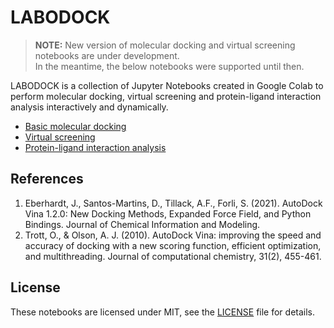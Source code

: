 # **LABODOCK**

> **NOTE:**
> New version of molecular docking and virtual screening notebooks are under development. \
> In the meantime, the below notebooks were supported until then. 

LABODOCK is a collection of Jupyter Notebooks created in Google Colab to perform molecular docking, virtual screening and protein-ligand interaction analysis interactively and dynamically.
+ [Basic molecular docking](https://github.com/RyanZR/ColabDock-Vina/blob/main/%F0%9F%8D%8AMOUNTAIN_V2.ipynb)
+ [Virtual screening](https://github.com/RyanZR/ColabDock-Vina/blob/main/%F0%9F%8D%8AUNION_V2.ipynb) 
+ [Protein-ligand interaction analysis](https://github.com/RyanZR/ColabDock-Vina/blob/main/%F0%9F%8D%8APLIA.ipynb)

## References
1. Eberhardt, J., Santos-Martins, D., Tillack, A.F., Forli, S. (2021). AutoDock Vina 1.2.0: New Docking Methods, Expanded Force Field, and Python Bindings. Journal of Chemical Information and Modeling.
2. Trott, O., & Olson, A. J. (2010). AutoDock Vina: improving the speed and accuracy of docking with a new scoring function, efficient optimization, and multithreading. Journal of computational chemistry, 31(2), 455-461.

## License
These notebooks are licensed under MIT, see the [LICENSE](https://github.com/RyanZR/labodock/blob/main/LICENSE) file for details.
